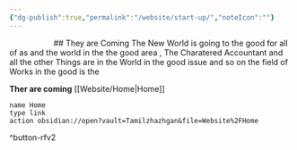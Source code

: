 ```yaml
---
{"dg-publish":true,"permalink":"/website/start-up/","noteIcon":""}
---
```




<html lang="en">
<head>
    <meta charset="UTF-8">
    <meta name="viewport" content="width=device-width, initial-scale=1.0">
    <title>HomE BOX</title>
    <link href="https://fonts.googleapis.com/css2?family=Roboto+Slab:wght@400;700&family=Merriweather:wght@400;700&display=swap" rel="stylesheet">
    <style>
        body{
            font-family: 'Roboto slab', 'Merriweather','Times New Roman', Times, serif;
            color: black;
            background-color: #f2ede8;
        }
    </style>
</head>
<body>
</body>
</html>
## They are Coming 
The New World is going to the good for all of as and the world in the the good area , The Charatered Accountant and all the other Things are in the World in the good issue and so on the field of Works in the good is the 

**Ther are coming** [[Website/Home\|Home]] 

```button
name Home
type link
action obsidian://open?vault=Tamilzhazhgan&file=Website%2FHome
```
^button-rfv2
